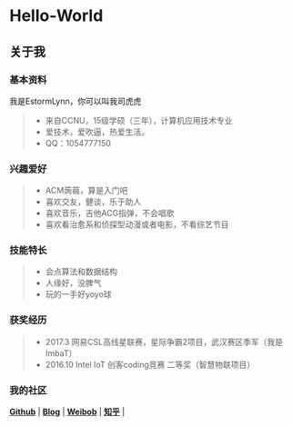 # Hello-World
## 关于我

### 基本资料
我是EstormLynn，你可以叫我司虎虎    
>* 来自CCNU，15级学硕（三年），计算机应用技术专业     
>* 爱技术，爱吹逼，热爱生活。
>* QQ：1054777150   

### 兴趣爱好    

>* ACM蒟蒻，算是入门吧    
>* 喜欢交友，健谈，乐于助人    
>* 喜欢音乐，吉他ACG指弹，不会唱歌    
>* 喜欢看治愈系和侦探型动漫或者电影，不看综艺节目    

### 技能特长

>* 会点算法和数据结构    
>* 人缘好，没脾气        
>* 玩的一手好yoyo球    

### 获奖经历

>* 2017.3 网易CSL高线星联赛，星际争霸2项目，武汉赛区季军（我是ImbaT）    
>* 2016.10 Intel IoT 创客coding竞赛 二等奖（智慧物联项目）

### 我的社区
 [**Github**](https://github.com/EStormLynn) | [**Blog**](http://www.cnblogs.com/SeekHit/) | [**Weibob**](http://weibo.com/u/2462549935?refer_flag=1001030102_) | [**知乎**](https://www.zhihu.com/people/si-hu-hu/activitiess) |
